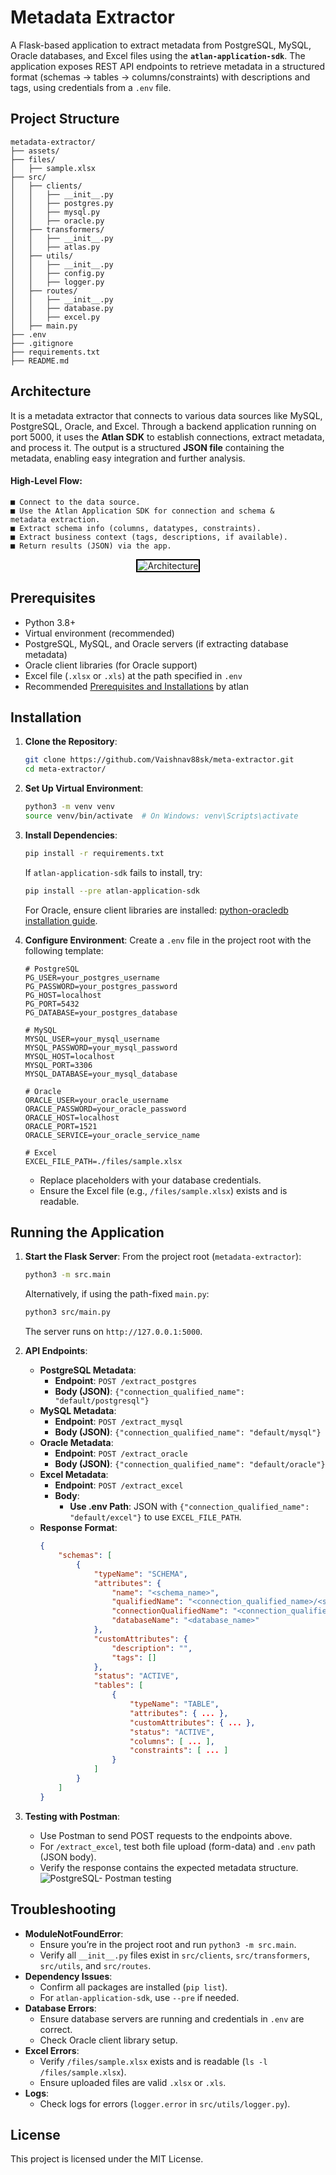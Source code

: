 # Metadata Extractor

A Flask-based application to extract metadata from PostgreSQL, MySQL, Oracle databases, and Excel files using the **`atlan-application-sdk`**. The application exposes REST API endpoints to retrieve metadata in a structured format (schemas → tables → columns/constraints) with descriptions and tags, using credentials from a `.env` file.

## Project Structure

```
metadata-extractor/
├── assets/
├── files/
│   ├── sample.xlsx
├── src/
│   ├── clients/
│   │   ├── __init__.py
│   │   ├── postgres.py
│   │   ├── mysql.py
│   │   ├── oracle.py
│   ├── transformers/
│   │   ├── __init__.py
│   │   ├── atlas.py
│   ├── utils/
│   │   ├── __init__.py
│   │   ├── config.py
│   │   ├── logger.py
│   ├── routes/
│   │   ├── __init__.py
│   │   ├── database.py
│   │   ├── excel.py
│   ├── main.py
├── .env
├── .gitignore
├── requirements.txt
├── README.md
```

## Architecture
It is a metadata extractor that connects to various data sources like MySQL, PostgreSQL, Oracle, and Excel. Through a backend application running on port 5000, it uses the **Atlan SDK** to establish connections, extract metadata, and process it. The output is a structured **JSON file** containing the metadata, enabling easy integration and further analysis.

#### High-Level Flow:
    ■ Connect to the data source.
    ■ Use the Atlan Application SDK for connection and schema &
    metadata extraction.
    ■ Extract schema info (columns, datatypes, constraints).
    ■ Extract business context (tags, descriptions, if available).
    ■ Return results (JSON) via the app.
<p align="center">
  <img src="/assets/sourcesense_architecture.png" alt="Architecture" style="border: 2px solid black;" />
</p>


## Prerequisites

- Python 3.8+
- Virtual environment (recommended)
- PostgreSQL, MySQL, and Oracle servers (if extracting database metadata)
- Oracle client libraries (for Oracle support)
- Excel file (`.xlsx` or `.xls`) at the path specified in `.env`
- Recommended [Prerequisites and Installations](https://github.com/atlanhq/atlan-sample-apps/blob/main/connectors/mysql/README.md) by atlan

## Installation

1. **Clone the Repository**:
   ```bash
   git clone https://github.com/Vaishnav88sk/meta-extractor.git
   cd meta-extractor/
   ```

2. **Set Up Virtual Environment**:
   ```bash
   python3 -m venv venv
   source venv/bin/activate  # On Windows: venv\Scripts\activate
   ```

3. **Install Dependencies**:
   ```bash
   pip install -r requirements.txt
   ```
   If `atlan-application-sdk` fails to install, try:
   ```bash
   pip install --pre atlan-application-sdk
   ```
   For Oracle, ensure client libraries are installed: [python-oracledb installation guide](https://python-oracledb.readthedocs.io/en/latest/user_guide/installation.html).

4. **Configure Environment**:
   Create a `.env` file in the project root with the following template:
   ```plaintext
   # PostgreSQL
   PG_USER=your_postgres_username
   PG_PASSWORD=your_postgres_password
   PG_HOST=localhost
   PG_PORT=5432
   PG_DATABASE=your_postgres_database

   # MySQL
   MYSQL_USER=your_mysql_username
   MYSQL_PASSWORD=your_mysql_password
   MYSQL_HOST=localhost
   MYSQL_PORT=3306
   MYSQL_DATABASE=your_mysql_database

   # Oracle
   ORACLE_USER=your_oracle_username
   ORACLE_PASSWORD=your_oracle_password
   ORACLE_HOST=localhost
   ORACLE_PORT=1521
   ORACLE_SERVICE=your_oracle_service_name

   # Excel
   EXCEL_FILE_PATH=./files/sample.xlsx
   ```
   - Replace placeholders with your database credentials.
   - Ensure the Excel file (e.g., `/files/sample.xlsx`) exists and is readable.

## Running the Application

1. **Start the Flask Server**:
   From the project root (`metadata-extractor`):
   ```bash
   python3 -m src.main
   ```
   Alternatively, if using the path-fixed `main.py`:
   ```bash
   python3 src/main.py
   ```
   The server runs on `http://127.0.0.1:5000`.

2. **API Endpoints**:
   - **PostgreSQL Metadata**:
     - **Endpoint**: `POST /extract_postgres`
     - **Body (JSON)**: `{"connection_qualified_name": "default/postgresql"}`
   - **MySQL Metadata**:
     - **Endpoint**: `POST /extract_mysql`
     - **Body (JSON)**: `{"connection_qualified_name": "default/mysql"}`
   - **Oracle Metadata**:
     - **Endpoint**: `POST /extract_oracle`
     - **Body (JSON)**: `{"connection_qualified_name": "default/oracle"}`
   - **Excel Metadata**:
     - **Endpoint**: `POST /extract_excel`
     - **Body**:
       - **Use .env Path**: JSON with `{"connection_qualified_name": "default/excel"}` to use `EXCEL_FILE_PATH`.
   - **Response Format**:
     ```json
     {
         "schemas": [
             {
                 "typeName": "SCHEMA",
                 "attributes": {
                     "name": "<schema_name>",
                     "qualifiedName": "<connection_qualified_name>/<schema_name>",
                     "connectionQualifiedName": "<connection_qualified_name>",
                     "databaseName": "<database_name>"
                 },
                 "customAttributes": {
                     "description": "",
                     "tags": []
                 },
                 "status": "ACTIVE",
                 "tables": [
                     {
                         "typeName": "TABLE",
                         "attributes": { ... },
                         "customAttributes": { ... },
                         "status": "ACTIVE",
                         "columns": [ ... ],
                         "constraints": [ ... ]
                     }
                 ]
             }
         ]
     }
     ```

3. **Testing with Postman**:
   - Use Postman to send POST requests to the endpoints above.
   - For `/extract_excel`, test both file upload (form-data) and `.env` path (JSON body).
   - Verify the response contains the expected metadata structure.
   ![PostgreSQL- Postman testing](./assets/postman_testing_postgres.png)

## Troubleshooting

- **ModuleNotFoundError**:
  - Ensure you’re in the project root and run `python3 -m src.main`.
  - Verify all `__init__.py` files exist in `src/clients`, `src/transformers`, `src/utils`, and `src/routes`.
- **Dependency Issues**:
  - Confirm all packages are installed (`pip list`).
  - For `atlan-application-sdk`, use `--pre` if needed.
- **Database Errors**:
  - Ensure database servers are running and credentials in `.env` are correct.
  - Check Oracle client library setup.
- **Excel Errors**:
  - Verify `/files/sample.xlsx` exists and is readable (`ls -l /files/sample.xlsx`).
  - Ensure uploaded files are valid `.xlsx` or `.xls`.
- **Logs**:
  - Check logs for errors (`logger.error` in `src/utils/logger.py`).

<!-- ## Contributing

1. Fork the repository.
2. Create a feature branch (`git checkout -b feature/<feature-name>`).
3. Commit changes (`git commit -m "Add feature"`).
4. Push to the branch (`git push origin feature/<feature-name>`).
5. Open a pull request. -->

## License

This project is licensed under the MIT License.